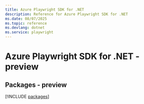 ```yaml
---
title: Azure Playwright SDK for .NET
description: Reference for Azure Playwright SDK for .NET
ms.date: 08/07/2025
ms.topic: reference
ms.devlang: dotnet
ms.service: playwright
---
```

# Azure Playwright SDK for .NET - preview
## Packages - preview
[!INCLUDE [packages](playwright-index.md)]